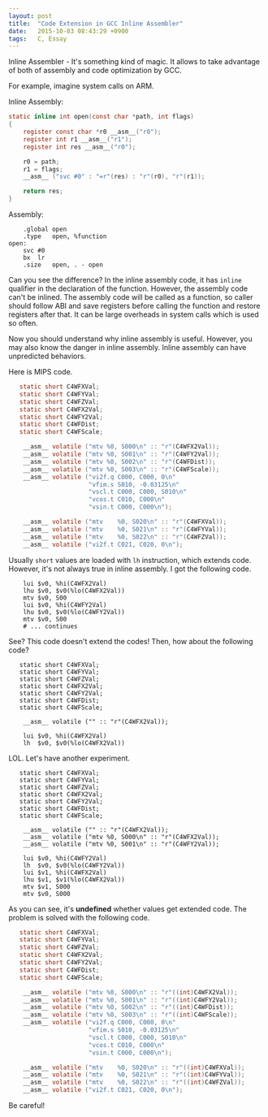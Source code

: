 ```yaml
---
layout: post
title:  "Code Extension in GCC Inline Assembler"
date:   2015-10-03 08:43:29 +0900
tags:   C, Essay
---
```

Inline Assembler - It's something kind of magic. It allows to take advantage of
both of assembly and code optimization by GCC.

For example, imagine system calls on ARM.

Inline Assembly:

```C
static inline int open(const char *path, int flags)
{
	register const char *r0 __asm__("r0");
	register int r1 __asm__("r1");
	register int res __asm__("r0");

	r0 = path;
	r1 = flags;
	__asm__ ("svc #0" : "=r"(res) : "r"(r0), "r"(r1));

	return res;
}
```

Assembly:

```
	.global	open
	.type	open, %function
open:
	svc	#0
	bx	lr
	.size	open, . - open
```

Can you see the difference? In the inline assembly code, it has `inline`
qualifier in the declaration of the function. However, the assembly code
can't be inlined. The assembly code will be called as a function, so
caller should follow ABI and save registers before calling the function
and restore registers after that. It can be large overheads in system calls
which is used so often.

Now you should understand why inline assembly is useful. However, you may also
know the danger in inline assembly. Inline assembly can have unpredicted behaviors.

Here is MIPS code.

```C
   static short C4WFXVal;
   static short C4WFYVal;
   static short C4WFZVal;
   static short C4WFX2Val;
   static short C4WFY2Val;
   static short C4WFDist;
   static short C4WFScale;

    __asm__ volatile ("mtv %0, S000\n" :: "r"(C4WFX2Val));
    __asm__ volatile ("mtv %0, S001\n" :: "r"(C4WFY2Val));
    __asm__ volatile ("mtv %0, S002\n" :: "r"(C4WFDist));
    __asm__ volatile ("mtv %0, S003\n" :: "r"(C4WFScale));
    __asm__ volatile ("vi2f.q C000, C000, 0\n"
                      "vfim.s S010, -0.03125\n"
                      "vscl.t C000, C000, S010\n"
                      "vcos.t C010, C000\n"
                      "vsin.t C000, C000\n");

    __asm__ volatile ("mtv    %0, S020\n" :: "r"(C4WFXVal));
    __asm__ volatile ("mtv    %0, S021\n" :: "r"(C4WFYVal));
    __asm__ volatile ("mtv    %0, S022\n" :: "r"(C4WFZVal));
    __asm__ volatile ("vi2f.t C021, C020, 0\n");
```

Usually `short` values are loaded with `lh` instruction, which extends code.
However, it's not always true in inline assembly. I got the following code.

```
	lui	$v0, %hi(C4WFX2Val)
	lhu	$v0, $v0(%lo(C4WFX2Val))
	mtv	$v0, S00
	lui	$v0, %hi(C4WFY2Val)
	lhu	$v0, $v0(%lo(C4WFY2Val))
	mtv	$v0, S00
	# ... continues
```

See? This code doesn't extend the codes! Then, how about the following code?

```
   static short C4WFXVal;
   static short C4WFYVal;
   static short C4WFZVal;
   static short C4WFX2Val;
   static short C4WFY2Val;
   static short C4WFDist;
   static short C4WFScale;

    __asm__ volatile ("" :: "r"(C4WFX2Val));
```

```
	lui	$v0, %hi(C4WFX2Val)
	lh	$v0, $v0(%lo(C4WFX2Val))
```

LOL. Let's have another experiment.

```
   static short C4WFXVal;
   static short C4WFYVal;
   static short C4WFZVal;
   static short C4WFX2Val;
   static short C4WFY2Val;
   static short C4WFDist;
   static short C4WFScale;

    __asm__ volatile ("" :: "r"(C4WFX2Val));
    __asm__ volatile ("mtv %0, S000\n" :: "r"(C4WFX2Val));
    __asm__ volatile ("mtv %0, S001\n" :: "r"(C4WFY2Val));
```

```
	lui	$v0, %hi(C4WFY2Val)
	lh	$v0, $v0(%lo(C4WFY2Val))
	lui	$v1, %hi(C4WFX2Val)
	lhu	$v1, $v1(%lo(C4WFX2Val))
	mtv	$v1, S000
	mtv	$v0, S000
```

As you can see, it's __undefined__ whether values get extended code.
The problem is solved with the following code.

```C
   static short C4WFXVal;
   static short C4WFYVal;
   static short C4WFZVal;
   static short C4WFX2Val;
   static short C4WFY2Val;
   static short C4WFDist;
   static short C4WFScale;

    __asm__ volatile ("mtv %0, S000\n" :: "r"((int)C4WFX2Val));
    __asm__ volatile ("mtv %0, S001\n" :: "r"((int)C4WFY2Val));
    __asm__ volatile ("mtv %0, S002\n" :: "r"((int)C4WFDist));
    __asm__ volatile ("mtv %0, S003\n" :: "r"((int)C4WFScale));
    __asm__ volatile ("vi2f.q C000, C000, 0\n"
                      "vfim.s S010, -0.03125\n"
                      "vscl.t C000, C000, S010\n"
                      "vcos.t C010, C000\n"
                      "vsin.t C000, C000\n");

    __asm__ volatile ("mtv    %0, S020\n" :: "r"((int)C4WFXVal));
    __asm__ volatile ("mtv    %0, S021\n" :: "r"((int)C4WFYVal));
    __asm__ volatile ("mtv    %0, S022\n" :: "r"((int)C4WFZVal));
    __asm__ volatile ("vi2f.t C021, C020, 0\n");
```

Be careful!
